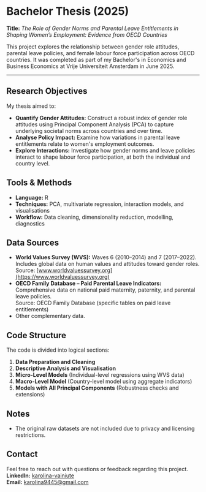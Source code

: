 # Bachelor Thesis (2025)  
**Title:** *The Role of Gender Norms and Parental Leave Entitlements in Shaping Women’s Employment: Evidence from OECD Countries*

This project explores the relationship between gender role attitudes, parental leave policies, and female labour force participation across OECD countries. It was completed as part of my Bachelor's in Economics and Business Economics at Vrije Universiteit Amsterdam in June 2025.

---

##  Research Objectives  
My thesis aimed to:
- **Quantify Gender Attitudes:** Construct a robust index of gender role attitudes using Principal Component Analysis (PCA) to capture underlying societal norms across countries and over time.  
- **Analyse Policy Impact:** Examine how variations in parental leave entitlements relate to women's employment outcomes.  
- **Explore Interactions:** Investigate how gender norms and leave policies interact to shape labour force participation, at both the individual and country level.

##  Tools & Methods
- **Language:** R  
- **Techniques:** PCA, multivariate regression, interaction models, and visualisations
- **Workflow:** Data cleaning, dimensionality reduction, modelling, diagnostics

##  Data Sources
- **World Values Survey (WVS):** Waves 6 (2010–2014) and 7 (2017–2022). Includes global data on human values and attitudes toward gender roles.  
   Source: [www.worldvaluessurvey.org](https://www.worldvaluessurvey.org)  
- **OECD Family Database – Paid Parental Leave Indicators:** Comprehensive data on national paid maternity, paternity, and parental leave policies.  
   Source: OECD Family Database (specific tables on paid leave entitlements)
- Other complementary data.

##  Code Structure
The code is divided into logical sections:

1. **Data Preparation and Cleaning**  
2. **Descriptive Analysis and Visualisation**  
3. **Micro-Level Models** (Individual-level regressions using WVS data)  
4. **Macro-Level Model** (Country-level model using aggregate indicators)  
5. **Models with All Principal Components** (Robustness checks and extensions)

##  Notes
- The original raw datasets are not included due to privacy and licensing restrictions.

## Contact  
Feel free to reach out with questions or feedback regarding this project.  
**LinkedIn:** [karolina-vainiute](https://www.linkedin.com/in/karolina-vainiute)  
**Email:** karolina9445@gmail.com
